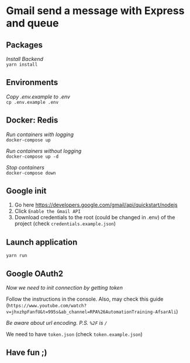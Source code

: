# Gmail send a message with Express and queue

## Packages

_Install Backend_  
`yarn install`

## Environments

_Copy .env.example to .env_  
`cp .env.example .env`

## Docker: Redis

_Run containers with logging_  
`docker-compose up`

_Run containers without logging_  
`docker-compose up -d`

_Stop containers_  
`docker-compose down`

## Google init

1. Go here https://developers.google.com/gmail/api/quickstart/nodejs
2. Click `Enable the Gmail API`
3. Download credentials to the root (could be changed in .env) of the project (check `credentials.example.json`)

## Launch application

`yarn run`

## Google OAuth2

_Now we need to init connection by getting token_

Follow the instructions in the console. Also, may check this guide (`https://www.youtube.com/watch?v=jhxzhpFanfU&t=995s&ab_channel=RPA%26AutomationTraining-AfsarAli`)

_Be aware about url encoding. P.S. `%2F` is `/`_

We need to have `token.json` (check `token.example.json`)

## Have fun ;)
